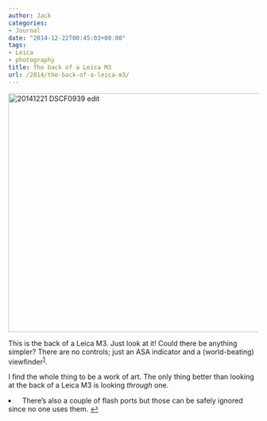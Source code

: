 ```yaml
---
author: Jack
categories:
- Journal
date: "2014-12-22T00:45:03+00:00"
tags:
- Leica
- photography
title: The back of a Leica M3
url: /2014/the-back-of-a-leica-m3/
---
```


<img title="20141221_DSCF0939-edit.JPG" src="/img/2014/12/20141221_DSCF0939-edit.jpg" alt="20141221 DSCF0939 edit" width="600" height="480" border="0" />

This is the back of a Leica M3. Just look at it! Could there be anything simpler? There are no controls; just an ASA indicator and a (world-beating) viewfinder<sup id="fnref-4068-technically"><a href="#fn-4068-technically" rel="footnote">1</a></sup>.

I find the whole thing to be a work of art. The only thing better than looking at the back of a Leica M3 is looking _through_ one.

<li id="fn-4068-technically">
    There’s also a couple of flash ports but those can be safely ignored since no one uses them.&#160;<a href="#fnref-4068-technically" rev="footnote">&#8617;</a> </fn></footnotes>